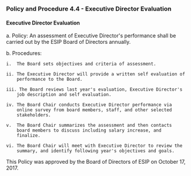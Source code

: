 ### Policy and Procedure 4.4 - Executive Director Evaluation

#### Executive Director Evaluation 

a.  Policy: An assessment of Executive Director's performance shall be
    carried out by the ESIP Board of Directors annually.

b.  Procedures:

    i.  The Board sets objectives and criteria of assessment.

    ii. The Executive Director will provide a written self evaluation of
        performance to the Board.

    iii. The Board reviews last year's evaluation, Executive Director's
        job description and self evaluation.

    iv. The Board Chair conducts Executive Director performance via
        online survey from board members, staff, and other selected
        stakeholders.

    v.  The Board Chair summarizes the assessment and then contacts
        board members to discuss including salary increase, and
        finalize.

    vi. The Board Chair will meet with Executive Director to review the
        summary, and identify following year's objectives and goals.

This Policy was approved by the Board of Directors of ESIP on October
17, 2017.
